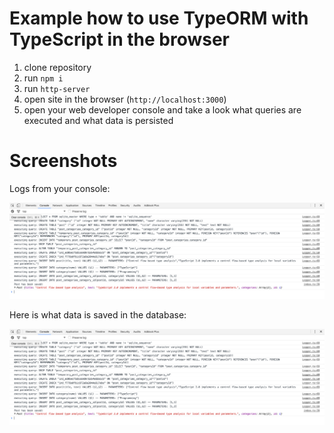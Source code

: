 # Example how to use TypeORM with TypeScript in the browser

1. clone repository 
2. run `npm i`
3. run `http-server`
4. open site in the browser (`http://localhost:3000`)
5. open your web developer console and take a look what queries are executed and what data is persisted

# Screenshots

Logs from your console:

![typeorm-browser-websql-console](./resources/web-console.png)

Here is what data is saved in the database:

![typeorm-browser-websql-database](./resources/web-console.png)